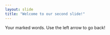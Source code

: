 ```yaml
---
layout: slide
title: "Welcome to our second slide!"
---
```

Your marked words.
Use the left arrow to go back!
